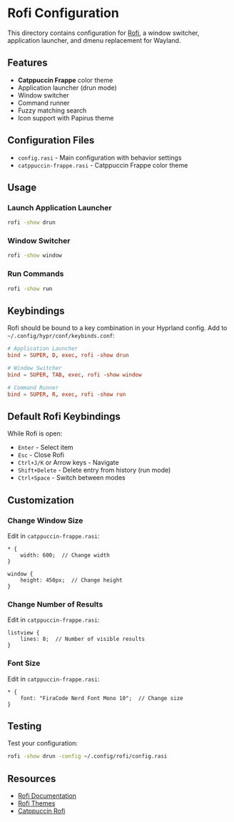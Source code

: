 # Rofi Configuration

This directory contains configuration for [Rofi](https://github.com/davatorium/rofi), a window switcher, application launcher, and dmenu replacement for Wayland.

## Features

- **Catppuccin Frappe** color theme
- Application launcher (drun mode)
- Window switcher
- Command runner
- Fuzzy matching search
- Icon support with Papirus theme

## Configuration Files

- `config.rasi` - Main configuration with behavior settings
- `catppuccin-frappe.rasi` - Catppuccin Frappe color theme

## Usage

### Launch Application Launcher
```bash
rofi -show drun
```

### Window Switcher
```bash
rofi -show window
```

### Run Commands
```bash
rofi -show run
```

## Keybindings

Rofi should be bound to a key combination in your Hyprland config. Add to `~/.config/hypr/conf/keybinds.conf`:

```conf
# Application Launcher
bind = SUPER, D, exec, rofi -show drun

# Window Switcher
bind = SUPER, TAB, exec, rofi -show window

# Command Runner
bind = SUPER, R, exec, rofi -show run
```

## Default Rofi Keybindings

While Rofi is open:
- `Enter` - Select item
- `Esc` - Close Rofi
- `Ctrl+J/K` or Arrow keys - Navigate
- `Shift+Delete` - Delete entry from history (run mode)
- `Ctrl+Space` - Switch between modes

## Customization

### Change Window Size
Edit in `catppuccin-frappe.rasi`:
```rasi
* {
    width: 600;  // Change width
}

window {
    height: 450px;  // Change height
}
```

### Change Number of Results
Edit in `catppuccin-frappe.rasi`:
```rasi
listview {
    lines: 8;  // Number of visible results
}
```

### Font Size
Edit in `catppuccin-frappe.rasi`:
```rasi
* {
    font: "FiraCode Nerd Font Mono 10";  // Change size
}
```

## Testing

Test your configuration:
```bash
rofi -show drun -config ~/.config/rofi/config.rasi
```

## Resources

- [Rofi Documentation](https://github.com/davatorium/rofi)
- [Rofi Themes](https://github.com/davatorium/rofi-themes)
- [Catppuccin Rofi](https://github.com/catppuccin/rofi)
